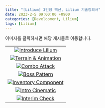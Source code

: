 ```yaml
---
title: "[Lilium] 3인칭 액션, Lilium 기술정의서"
date: 2023-2-5 09:00:00 +0900
categories: [Development, Lilium]
tags: [Lilium]
---
```


이미지를 클릭하시면 해당 게시물로 이동합니다.

<table>
    <tbody>
        <tr>
            <td>
            <center>
            <a href="https://mrhoony.github.io/posts/LiliumE00/" target="_blank"><img src="https://user-images.githubusercontent.com/52897037/216818898-60256cf4-3ebd-409a-b632-bedd78e28697.png" alt="Introduce Lilium"></a>
            </center>
            </td>
        </tr>
        <tr>
            <td>
            <center>
            <a href="https://mrhoony.github.io/posts/LiliumE01/" target="_blank"><img src="https://user-images.githubusercontent.com/52897037/216821308-994d62eb-3660-4056-bcf9-8775091c9b74.png" alt="Terrain & Animation"></a>
            </center>
            </td>
        </tr>
        <tr>
            <td>
            <center>
            <a href="https://mrhoony.github.io/posts/LiliumE02/" target="_blank"><img src="https://user-images.githubusercontent.com/52897037/216821353-f99f227d-f1fc-4868-aa0c-f17b38abafe7.png" alt="Combo Attack"></a>
            </center>
            </td>
        </tr>
        <tr>
            <td>
            <center>
            <a href="https://mrhoony.github.io/posts/LiliumE03/" target="_blank"><img src="https://user-images.githubusercontent.com/52897037/216821400-339d3d48-445d-4f4b-90eb-79ce1d3b0d3f.png" alt="Boss Pattern"></a>
            </center>
            </td>
        </tr>
        <tr>
            <td>
            <center>
            <a href="https://mrhoony.github.io/posts/LiliumE04/" target="_blank"><img src="https://user-images.githubusercontent.com/52897037/216821422-62061939-143d-429c-94fc-220f2212dd32.png" alt="Inventory Component"></a>
            </center>
            </td>
        </tr>
        <tr>
            <td>
            <center>
            <a href="https://mrhoony.github.io/posts/LiliumE05/" target="_blank"><img src="https://user-images.githubusercontent.com/52897037/216821433-7694b7e9-5f12-47ad-8a79-4e66db82b539.png" alt="Intro Cinematic"></a>
            </center>
            </td>
        </tr>
        <tr>
            <td>
            <center>
            <a href="https://mrhoony.github.io/posts/LiliumE06/" target="_blank"><img src="https://user-images.githubusercontent.com/52897037/216821441-0240d669-6d4d-4e83-b430-2f32afc3e575.png" alt="Interim Check"></a>
            </center>
            </td>
        </tr>
    </tbody>
</table>
